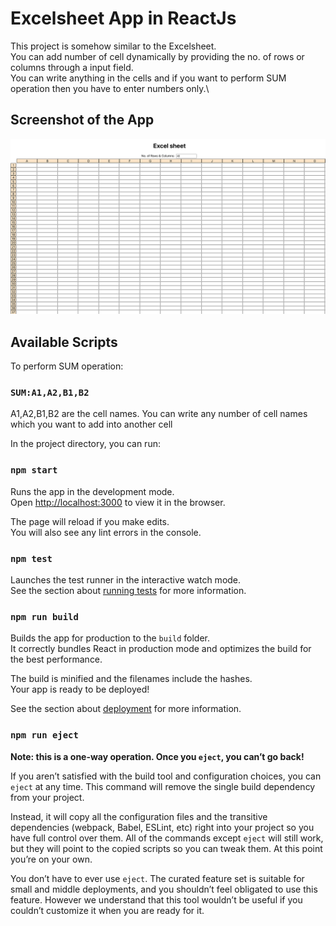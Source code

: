 # Excelsheet App in ReactJs

This project is somehow similar to the Excelsheet.\
You can add number of cell dynamically by providing the  no. of  rows or columns through a input field. \
You can write anything in the cells and if you want to perform SUM operation then you have to enter numbers only.\

## Screenshot of the App


![](https://github.com/genitish/ExcelSheetInReactjs/blob/master/Screenshot%202022-08-06%20at%208.27.20%20pm.png)

## Available Scripts

To perform SUM operation:

### `SUM:A1,A2,B1,B2`
A1,A2,B1,B2 are the cell names. You can write any number of cell names which you want to add into another cell

In the project directory, you can run:

### `npm start`

Runs the app in the development mode.\
Open [http://localhost:3000](http://localhost:3000) to view it in the browser.

The page will reload if you make edits.\
You will also see any lint errors in the console.

### `npm test`

Launches the test runner in the interactive watch mode.\
See the section about [running tests](https://facebook.github.io/create-react-app/docs/running-tests) for more information.

### `npm run build`

Builds the app for production to the `build` folder.\
It correctly bundles React in production mode and optimizes the build for the best performance.

The build is minified and the filenames include the hashes.\
Your app is ready to be deployed!

See the section about [deployment](https://facebook.github.io/create-react-app/docs/deployment) for more information.

### `npm run eject`

**Note: this is a one-way operation. Once you `eject`, you can’t go back!**

If you aren’t satisfied with the build tool and configuration choices, you can `eject` at any time. This command will remove the single build dependency from your project.

Instead, it will copy all the configuration files and the transitive dependencies (webpack, Babel, ESLint, etc) right into your project so you have full control over them. All of the commands except `eject` will still work, but they will point to the copied scripts so you can tweak them. At this point you’re on your own.

You don’t have to ever use `eject`. The curated feature set is suitable for small and middle deployments, and you shouldn’t feel obligated to use this feature. However we understand that this tool wouldn’t be useful if you couldn’t customize it when you are ready for it.
